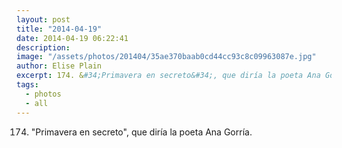 ```yaml
---
layout: post
title: "2014-04-19"
date: 2014-04-19 06:22:41
description: 
image: "/assets/photos/201404/35ae370baab0cd44cc93c8c09963087e.jpg"
author: Elise Plain
excerpt: 174. &#34;Primavera en secreto&#34;, que diría la poeta Ana Gorría.
tags: 
  - photos
  - all
---
```


174. &#34;Primavera en secreto&#34;, que diría la poeta Ana Gorría.
<p></p>
